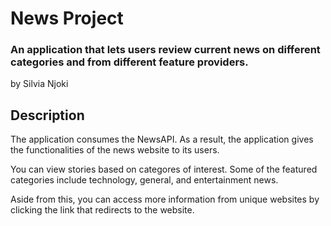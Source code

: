 # News Project

### An application that lets users review current news on different categories and from different feature providers. 

by Silvia Njoki

## Description

The application consumes the NewsAPI. As a result, the application gives the functionalities of the news website to its users. 

You can view stories based on categores of interest. Some of the featured categories include technology, general, and entertainment news. 

Aside from this, you can access more information from unique websites by clicking the link that redirects to the website. 


